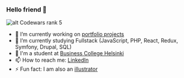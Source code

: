 ### Hello friend 👋
![alt Codewars rank 5](https://www.codewars.com/users/silmu/badges/small)

- 🔭 I’m currently working on [portfolio projects](https://silmu.github.io/index.html)
- 🌱 I’m currently studying Fullstack (JavaScript, PHP, React, Redux, Symfony, Drupal, SQL)
- 👾 I'm a student at [Business College Helsinki](https://www.bc.fi)
- 📫 How to reach me: [LinkedIn](https://www.linkedin.com/in/svetlana-raitina)
- ⚡ Fun fact: I am also an [illustrator](https://www.instagram.com/misori.art)


